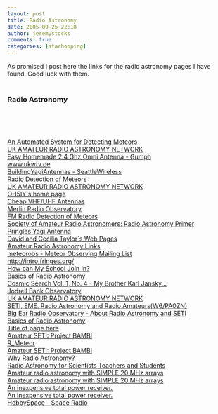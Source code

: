 ```yaml
---
layout: post
title: Radio Astronomy
date: 2005-09-25 22:18
author: jeremystocks
comments: true
categories: [starhopping]
---
```

As promised I post here the links for the radio astronomy pages I have found. Good luck with them.<br /><br />    <DT><H3 ID="rdf:#$uukUg">Radio Astronomy</H3><br />    <DL><p><br />        <DT><A HREF="http://www.singularsci.com/MeteorDetector.htm" ID="rdf:#$al+Md">An Automated System for Detecting Meteors</A><br />        <DT><A HREF="http://www.ukaranet.org.uk/" ID="rdf:#$4ICxt">UK AMATEUR RADIO ASTRONOMY NETWORK</A><br />        <DT><A HREF="http://wireless.gumph.org/articles/homemadeomni.html" ID="rdf:#$MDb4">Easy Homemade 2.4 Ghz Omni Antenna - Gumph</A><br />        <DT><A HREF="http://www.ukwtv.de/fmlist/frame_fmlist.htm" ID="rdf:#$MCb4">www.ukwtv.de</A><br />        <DT><A HREF="http://seattlewireless.net/index.cgi/BuildingYagiAntennas" ID="rdf:#$5B5i53">BuildingYagiAntennas - SeattleWireless</A><br />        <DT><A HREF="http://www.odxa.on.ca/meteor2.html" ID="rdf:#$dyu0g1">Radio Detection of Meteors</A><br />        <DT><A HREF="http://www.ukaranet.org.uk/" ID="rdf:#$3ICxt">UK AMATEUR RADIO ASTRONOMY NETWORK</A><br />        <DT><A HREF="http://www.kolumbus.fi/oh5iy/" ID="rdf:#$ayOj81">OH5IY's home page</A><br />        <DT><A HREF="http://www.clarc.org/Articles/uhf.htm" ID="rdf:#$NDb4">Cheap VHF/UHF Antennas</A><br />        <DT><A HREF="http://users.skynet.be/fa875220/elf.htm" ID="rdf:#$eyu0g1">Merlin Radio Observatory</A><br />        <DT><A HREF="http://members.bellatlantic.net/~vze2n9fe/meteor/meteor1.htm" ID="rdf:#$4TW7T3">FM Radio Detection of Meteors</A><br />        <DT><A HREF="http://www.qsl.net/SARA/educ/primer.htm" ID="rdf:#$5ICxt">Society of Amateur Radio Astronomers: Radio Astronomy Primer</A><br />        <DT><A HREF="http://www.netscum.com/~clapp/wireless.html" ID="rdf:#$Ktu0g1">Pringles Yagi Antenna</A><br />        <DT><A HREF="http://www.satsignal.net/" ID="rdf:#$ThRT52">David and Cecilia Taylor`s Web Pages</A><br />        <DT><A HREF="http://www.radiosky.com/rsplinks.html" ID="rdf:#$XWKlN3">Amateur Radio Astronomy Links</A><br />        <DT><A HREF="http://www.meteorobs.org/" ID="rdf:#$zUD4T3">meteorobs - Meteor Observing Mailing List</A><br />        <DT><A HREF="http://intro.fringes.org/" ID="rdf:#$Bt1cq">http://intro.fringes.org/</A><br />        <DT><A HREF="http://radiojove.gsfc.nasa.gov/office/rj_joinin.htm" ID="rdf:#$9l+Md">How can My School Join In?</A><br />        <DT><A HREF="http://www2.jpl.nasa.gov/radioastronomy/" ID="rdf:#$8l+Md">Basics of Radio Astronomy</A><br />        <DT><A HREF="http://www.bigear.org/vol1no4/jansky.htm" ID="rdf:#$0iibu2">Cosmic Search Vol. 1, No. 4 - My Brother Karl Jansky...</A><br />        <DT><A HREF="http://www.jb.man.ac.uk/public/nightsky.html" ID="rdf:#$3Ct7+3">Jodrell Bank Observatory</A><br />        <DT><A HREF="http://www.ukaranet.org.uk/" ID="rdf:#$VEyJK">UK AMATEUR RADIO ASTRONOMY NETWORK</A><br />        <DT><A HREF="http://www.nitehawk.com/rasmit/eme_set.html" ID="rdf:#$WEyJK">SETI, EME, Radio Astronomy and Radio Amateurs(W6/PA0ZN)</A><br />        <DT><A HREF="http://www.bigear.org/guide.htm" ID="rdf:#$1iibu2">Big Ear Radio Observatory - About Radio Astronomy and SETI</A><br />        <DT><A HREF="http://www2.jpl.nasa.gov/radioastronomy/" ID="rdf:#$XEyJK">Basics of Radio Astronomy</A><br />        <DT><A HREF="http://www.geocities.com/shepard_d/" ID="rdf:#$YEyJK">Title of page here</A><br />        <DT><A HREF="http://www.bambi.net/" ID="rdf:#$ZEyJK">Amateur SETI: Project BAMBI</A><br />        <DT><A HREF="http://www.coaa.co.uk/r_meteor.htm" ID="rdf:#$9uc1N2">R_Meteor</A><br />        <DT><A HREF="http://www.bambi.net/" ID="rdf:#$.EyJK">Amateur SETI: Project BAMBI</A><br />        <DT><A HREF="http://www.bambi.net/sara/why.htm" ID="rdf:#$1l+Md">Why Radio Astronomy?</A><br />        <DT><A HREF="http://www.radiosky.com/" ID="rdf:#$2l+Md">Radio Astronomy for Scientists Teachers and Students</A><br />        <DT><A HREF="http://www.atnf.csiro.au/people/Michael.Dahlem/pop/amatrad.html" ID="rdf:#$3l+Md">Amateur radio astronomy with SIMPLE 20 MHz arrays</A><br />        <DT><A HREF="http://www.atnf.csiro.au/people/Michael.Dahlem/pop/amatrad.html" ID="rdf:#$4l+Md">Amateur radio astronomy with SIMPLE 20 MHz arrays</A><br />        <DT><A HREF="http://radio.uindy.edu/radio/cheap.htm" ID="rdf:#$5l+Md">An inexpensive total power receiver.</A><br />        <DT><A HREF="http://radio.uindy.edu/radio/cheap.htm" ID="rdf:#$6l+Md">An inexpensive total power receiver.</A><br />        <DT><A HREF="http://www.hobbyspace.com/Radio/radio2.html" ID="rdf:#$7l+Md">HobbySpace - Space Radio</A><br />    </DL><p>
